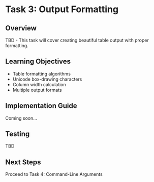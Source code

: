 # Task 3: Output Formatting

## Overview

TBD - This task will cover creating beautiful table output with proper formatting.

## Learning Objectives

- Table formatting algorithms
- Unicode box-drawing characters
- Column width calculation
- Multiple output formats

## Implementation Guide

Coming soon...

## Testing

TBD

## Next Steps

Proceed to Task 4: Command-Line Arguments
